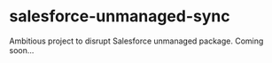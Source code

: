 # salesforce-unmanaged-sync
Ambitious project to disrupt Salesforce unmanaged package. Coming soon...
